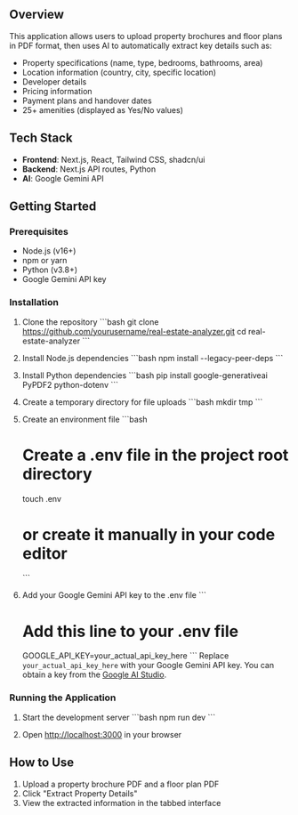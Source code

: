 

## Overview

This application allows users to upload property brochures and floor plans in PDF format, then uses AI to automatically extract key details such as:

- Property specifications (name, type, bedrooms, bathrooms, area)
- Location information (country, city, specific location)
- Developer details
- Pricing information
- Payment plans and handover dates
- 25+ amenities (displayed as Yes/No values)

## Tech Stack

- **Frontend**: Next.js, React, Tailwind CSS, shadcn/ui
- **Backend**: Next.js API routes, Python
- **AI**: Google Gemini API

## Getting Started

### Prerequisites

- Node.js (v16+)
- npm or yarn
- Python (v3.8+)
- Google Gemini API key

### Installation

1. Clone the repository
   \`\`\`bash
   git clone https://github.com/yourusername/real-estate-analyzer.git
   cd real-estate-analyzer
   \`\`\`

2. Install Node.js dependencies
   \`\`\`bash
   npm install --legacy-peer-deps
   \`\`\`

3. Install Python dependencies
   \`\`\`bash
   pip install google-generativeai PyPDF2 python-dotenv
   \`\`\`

4. Create a temporary directory for file uploads
   \`\`\`bash
   mkdir tmp
   \`\`\`

5. Create an environment file
   \`\`\`bash
   # Create a .env file in the project root directory
   touch .env
   # or create it manually in your code editor
   \`\`\`

6. Add your Google Gemini API key to the .env file
   \`\`\`
   # Add this line to your .env file
   GOOGLE_API_KEY=your_actual_api_key_here
   \`\`\`
   Replace `your_actual_api_key_here` with your Google Gemini API key. You can obtain a key from the [Google AI Studio](https://ai.google.dev/).

### Running the Application

1. Start the development server
   \`\`\`bash
   npm run dev
   \`\`\`

2. Open [http://localhost:3000](http://localhost:3000) in your browser

## How to Use

1. Upload a property brochure PDF and a floor plan PDF
2. Click "Extract Property Details"
3. View the extracted information in the tabbed interface

